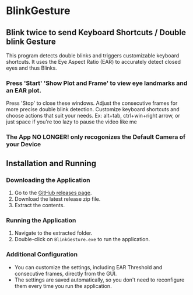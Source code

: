# BlinkGesture
## Blink twice to send Keyboard Shortcuts / Double blink Gesture

This program detects double blinks and triggers customizable keyboard shortcuts. 
It uses the Eye Aspect Ratio (EAR) to accurately detect closed eyes and thus Blinks. 

### Press 'Start' 'Show Plot and Frame' to view eye landmarks and an EAR plot. 
Press 'Stop' to close these windows.
Adjust the consecutive frames for more precise double blink detection.
Customize keyboard shortcuts and choose actions that suit your needs. Ex: alt+tab, ctrl+win+right arrow, or just space if you're too lazy to pause the video like me 

### The App NO LONGER! only recogonizes the **Default Camera** of your Device


## Installation and Running

### Downloading the Application
1. Go to the [GitHub releases page](https://github.com/allanhanan/BlinkGesture/releases).
2. Download the latest release zip file.
3. Extract the contents.

### Running the Application
1. Navigate to the extracted folder.
2. Double-click on `BlinkGesture.exe` to run the application.

### Additional Configuration
- You can customize the settings, including EAR Threshold and consecutive frames, directly from the GUI.
- The settings are saved automatically, so you don't need to reconfigure them every time you run the application.


